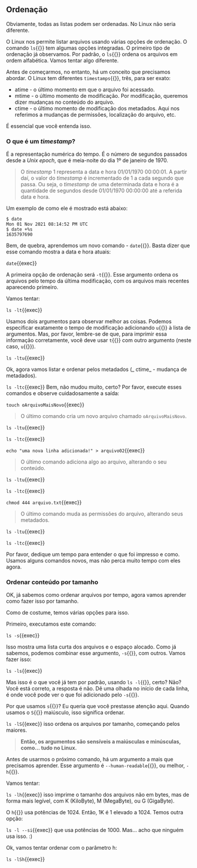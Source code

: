 ## Ordenação
Obviamente, todas as listas podem ser ordenadas. No Linux não seria diferente.

O Linux nos permite listar arquivos usando várias opções de ordenação. O comando `ls`{{}} tem algumas opções integradas. O primeiro tipo de ordenação já observamos. Por padrão, o `ls`{{}} ordena os arquivos em ordem alfabética. Vamos tentar algo diferente.

Antes de começarmos, no entanto, há um conceito que precisamos abordar. O Linux tem diferentes `timestamps`{{}}, três, para ser exato:

- atime - o último momento em que o arquivo foi acessado.
- mtime - o último momento de modificação. Por modificação, queremos dizer mudanças no conteúdo do arquivo.
- ctime - o último momento de modificação dos metadados. Aqui nos referimos a mudanças de permissões, localização do arquivo, etc.

É essencial que você entenda isso.

### O que é um _timestamp_?

É a representação numérica do tempo. É o número de segundos passados desde a _Unix epoch_, que é meia-noite do dia 1º de janeiro de 1970.

> O _timestamp_ 1 representa a data e hora 01/01/1970 00:00:01. A partir daí, o valor do _timestamp_ é incrementado de 1 a cada segundo que passa. Ou seja, o _timestamp_ de uma determinada data e hora é a quantidade de segundos desde 01/01/1970 00:00:00 até a referida data e hora.

Um exemplo de como ele é mostrado está abaixo:

```
$ date
Mon 01 Nov 2021 08:14:52 PM UTC
$ date +%s
1635797690
```

Bem, de quebra, aprendemos um novo comando - `date`{{}}. Basta dizer que esse comando mostra a data e hora atuais:

`date`{{exec}}

A primeira opção de ordenação será `-t`{{}}. Esse argumento ordena os arquivos pelo tempo da última modificação, com os arquivos mais recentes aparecendo primeiro.

Vamos tentar:

`ls -lt`{{exec}}

Usamos dois argumentos para observar melhor as coisas. Podemos especificar exatamente o tempo de modificação adicionando `u`{{}} à lista de argumentos. Mas, por favor, lembre-se de que, para imprimir essa informação corretamente, você deve usar `t`{{}} com outro argumento (neste caso, `u`{{}}).

`ls -ltu`{{exec}}

Ok, agora vamos listar e ordenar pelos metadados (_ ctime_  - mudança de metadados).

`ls -ltc`{{exec}}
Bem, não mudou muito, certo? Por favor, execute esses comandos e observe cuidadosamente a saída:

`touch oArquivoMaisNovo`{{exec}}
> O último comando cria um novo arquivo chamado `oArquivoMaisNovo`.

`ls -ltu`{{exec}}

`ls -ltc`{{exec}}

`echo "uma nova linha adicionada!" > arquivo02`{{exec}} 
> O último comando adiciona algo ao arquivo, alterando o seu conteúdo.

`ls -ltu`{{exec}}

`ls -ltc`{{exec}}

`chmod 444 arquivo.txt`{{exec}}
> O último comando muda as permissões do arquivo, alterando seus metadados.

`ls -ltu`{{exec}}

`ls -ltc`{{exec}}

Por favor, dedique um tempo para entender o que foi impresso e como. Usamos alguns comandos novos, mas não perca muito tempo com eles agora.

### Ordenar conteúdo por tamanho

OK, já sabemos como ordenar arquivos por tempo, agora vamos aprender como fazer isso por tamanho.

Como de costume, temos várias opções para isso.

Primeiro, executamos este comando:

`ls -s`{{exec}}

Isso mostra uma lista curta dos arquivos e o espaço alocado. Como já sabemos, podemos combinar esse argumento, `-s`{{}}, com outros. Vamos fazer isso:

`ls -ls`{{exec}}

Mas isso é o que você já tem por padrão, usando `ls -l`{{}}, certo? Não? Você está correto, a resposta é não. Dê uma olhada no início de cada linha, é onde você pode ver o que foi adicionado pelo `-s`{{}}.

Por que usamos `s`{{}}? Eu queria que você prestasse atenção aqui. Quando usamos o `S`{{}} maiúsculo, isso significa ordenar.

`ls -lS`{{exec}} isso ordena os arquivos por tamanho, começando pelos maiores.

> **Então, os argumentos são sensíveis a maiúsculas e minúsculas, como... tudo no Linux.**

Antes de usarmos o próximo comando, há um argumento a mais que precisamos aprender. Esse argumento é `--human-readable`{{}}, ou melhor, `-h`{{}}.

Vamos tentar:

`ls -lh`{{exec}} isso imprime o tamanho dos arquivos não em bytes, mas de forma mais legível, com K (KiloByte), M (MegaByte), ou G (GigaByte).

O `h`{{}} usa potências de 1024. Então, 1K é 1 elevado a 1024. Temos outra opção:

`ls -l --si`{{exec}} que usa potências de 1000. Mas... acho que ninguém usa isso. :)

Ok, vamos tentar ordenar com o parâmetro h:

`ls -lSh`{{exec}}